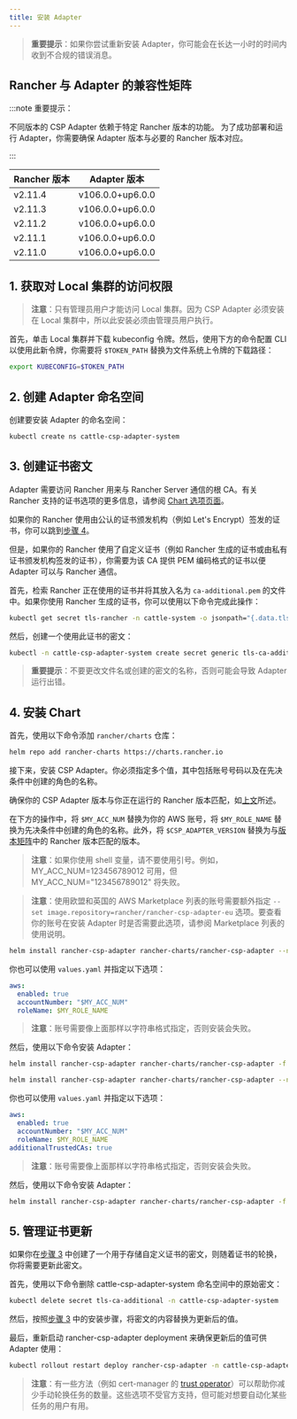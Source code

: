 ```yaml
---
title: 安装 Adapter
---
```


> **重要提示**：如果你尝试重新安装 Adapter，你可能会在长达一小时的时间内收到不合规的错误消息。

## Rancher 与 Adapter 的兼容性矩阵

:::note 重要提示：

不同版本的 CSP Adapter 依赖于特定 Rancher 版本的功能。
为了成功部署和运行 Adapter，你需要确保 Adapter 版本与必要的 Rancher 版本对应。

:::

| Rancher 版本 | Adapter 版本 |
|-----------------|:----------------:|
| v2.11.4         | v106.0.0+up6.0.0 |
| v2.11.3         | v106.0.0+up6.0.0 |
| v2.11.2         | v106.0.0+up6.0.0 |
| v2.11.1         | v106.0.0+up6.0.0 |
| v2.11.0         | v106.0.0+up6.0.0 |

## 1. 获取对 Local 集群的访问权限

> **注意**：只有管理员用户才能访问 Local 集群。因为 CSP Adapter 必须安装在 Local 集群中，所以此安装必须由管理员用户执行。

首先，单击 Local 集群并下载 kubeconfig 令牌。然后，使用下方的命令配置 CLI 以使用此新令牌，你需要将 `$TOKEN_PATH` 替换为文件系统上令牌的下载路径：

```bash
export KUBECONFIG=$TOKEN_PATH
```

## 2. 创建 Adapter 命名空间

创建要安装 Adapter 的命名空间：

```bash
kubectl create ns cattle-csp-adapter-system
```

## 3. 创建证书密文

Adapter 需要访问 Rancher 用来与 Rancher Server 通信的根 CA。有关 Rancher 支持的证书选项的更多信息，请参阅 [Chart 选项页面](../../../getting-started/installation-and-upgrade/installation-references/helm-chart-options.md)。

如果你的 Rancher 使用由公认的证书颁发机构（例如 Let's Encrypt）签发的证书，你可以跳到[步骤 4](#4-安装-chart)。

但是，如果你的 Rancher 使用了自定义证书（例如 Rancher 生成的证书或由私有证书颁发机构签发的证书），你需要为该 CA 提供 PEM 编码格式的证书以便 Adapter 可以与 Rancher 通信。

首先，检索 Rancher 正在使用的证书并将其放入名为 `ca-additional.pem` 的文件中。如果你使用 Rancher 生成的证书，你可以使用以下命令完成此操作：

```bash
kubectl get secret tls-rancher -n cattle-system -o jsonpath="{.data.tls\.crt}" | base64 -d  >> ca-additional.pem
```

然后，创建一个使用此证书的密文：

```bash
kubectl -n cattle-csp-adapter-system create secret generic tls-ca-additional --from-file=ca-additional.pem
```

> **重要提示**：不要更改文件名或创建的密文的名称，否则可能会导致 Adapter 运行出错。

## 4. 安装 Chart

首先，使用以下命令添加 `rancher/charts` 仓库：

```bash
helm repo add rancher-charts https://charts.rancher.io
```

接下来，安装 CSP Adapter。你必须指定多个值，其中包括账号号码以及在先决条件中创建的角色的名称。

确保你的 CSP Adapter 版本与你正在运行的 Rancher 版本匹配，如[上文](#rancher-与-adapter-的兼容性矩阵)所述。

在下方的操作中，将 `$MY_ACC_NUM` 替换为你的 AWS 账号，将 `$MY_ROLE_NAME` 替换为先决条件中创建的角色的名称。此外，将 `$CSP_ADAPTER_VERSION` 替换为与[版本矩阵](#rancher-与-adapter-的兼容性矩阵)中的 Rancher 版本匹配的版本。

> **注意**：如果你使用 shell 变量，请不要使用引号。例如，MY_ACC_NUM=123456789012 可用，但 MY_ACC_NUM="123456789012" 将失败。

> **注意**：使用欧盟和英国的 AWS Marketplace 列表的账号需要额外指定 `--set image.repository=rancher/rancher-csp-adapter-eu` 选项。要查看你的账号在安装 Adapter 时是否需要此选项，请参阅 Marketplace 列表的使用说明。

<Tabs>
<TabItem value="Let's Encrypt/可信的 CA">

```bash
helm install rancher-csp-adapter rancher-charts/rancher-csp-adapter --namespace cattle-csp-adapter-system --set aws.enabled=true --set aws.roleName=$MY_ROLE_NAME --set-string aws.accountNumber=$MY_ACC_NUM --version $CSP_ADAPTER_VERSION
```


你也可以使用 `values.yaml` 并指定以下选项：

```yaml
aws:
  enabled: true
  accountNumber: "$MY_ACC_NUM"
  roleName: $MY_ROLE_NAME
```

> **注意**：账号需要像上面那样以字符串格式指定，否则安装会失败。

然后，使用以下命令安装 Adapter：

```bash
helm install rancher-csp-adapter rancher-charts/rancher-csp-adapter -f values.yaml --version $CSP_ADAPTER_VERSION
```

</TabItem>
  <TabItem value="私有 CA/Rancher 生成的证书">

```bash
helm install rancher-csp-adapter rancher-charts/rancher-csp-adapter --namespace cattle-csp-adapter-system --set aws.enabled=true --set aws.roleName=$MY_ROLE_NAME --set-string aws.accountNumber=$MY_ACC_NUM --set additionalTrustedCAs=true --version $CSP_ADAPTER_VERSION
```

你也可以使用 `values.yaml` 并指定以下选项：

```yaml
aws:
  enabled: true
  accountNumber: "$MY_ACC_NUM"
  roleName: $MY_ROLE_NAME
additionalTrustedCAs: true
```

> **注意**：账号需要像上面那样以字符串格式指定，否则安装会失败。

然后，使用以下命令安装 Adapter：

```bash
helm install rancher-csp-adapter rancher-charts/rancher-csp-adapter -f values.yaml --version $CSP_ADAPTER_VERSION
```

</TabItem>
</Tabs>

## 5. 管理证书更新

如果你在[步骤 3](#3-创建证书密文) 中创建了一个用于存储自定义证书的密文，则随着证书的轮换，你将需要更新此密文。

首先，使用以下命令删除 cattle-csp-adapter-system 命名空间中的原始密文：

```bash
kubectl delete secret tls-ca-additional -n cattle-csp-adapter-system
```

然后，按照[步骤 3](#3-创建证书密文) 中的安装步骤，将密文的内容替换为更新后的值。

最后，重新启动 rancher-csp-adapter deployment 来确保更新后的值可供 Adapter 使用：

```bash
kubectl rollout restart deploy rancher-csp-adapter -n cattle-csp-adapter-system
```

> **注意**：有一些方法（例如 cert-manager 的 [trust operator](https://cert-manager.io/docs/projects/trust/)）可以帮助你减少手动轮换任务的数量。这些选项不受官方支持，但可能对想要自动化某些任务的用户有用。
